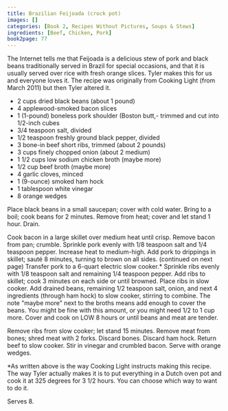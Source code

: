 ```yaml
---
title: Brazilian Feijoada (crock pot)
images: []
categories: [Book 2, Recipes Without Pictures, Soups & Stews]
ingredients: [Beef, Chicken, Pork]
book2page: 77
---
```


The Internet tells me that Feijoada is a delicious stew of pork and black beans traditionally served in Brazil for special occasions, and that it is usually served over rice with fresh orange slices. Tyler makes this for us and everyone loves it. The recipe was originally from Cooking Light (from March 2011) but then Tyler altered it. 

- 2 cups dried black beans (about 1 pound)
- 4 applewood-smoked bacon slices
- 1 (1-pound) boneless pork shoulder (Boston butt,- trimmed and cut into 1/2-inch cubes
- 3/4 teaspoon salt, divided
- 1/2 teaspoon freshly ground black pepper, divided
- 3 bone-in beef short ribs, trimmed (about 2 pounds)
- 3 cups finely chopped onion (about 2 medium)
- 1 1/2 cups low sodium chicken broth (maybe more)
- 1/2 cup beef broth (maybe more)
- 4 garlic cloves, minced
- 1 (9-ounce) smoked ham hock
- 1 tablespoon white vinegar
- 8 orange wedges

Place black beans in a small saucepan; cover with cold water. Bring to a boil; cook beans for 2 minutes. Remove from heat; cover and let stand 1 hour. Drain. 

Cook bacon in a large skillet over medium heat until crisp. Remove bacon from pan; crumble. Sprinkle pork evenly with 1/8 teaspoon salt and 1/4 teaspoon pepper. Increase heat to medium-high. Add pork to drippings in skillet; sauté 8 minutes, turning to brown on all sides. 
(continued on next page)
Transfer pork to a 6-quart electric slow cooker.* Sprinkle ribs evenly with 1/8 teaspoon salt and remaining 1/4 teaspoon pepper. Add ribs to skillet; cook 3 minutes on each side or until browned. Place ribs in slow cooker. Add drained beans, remaining 1/2 teaspoon salt, onion, and next 4 ingredients (through ham hock) to slow cooker, stirring to combine. The note "maybe more" next to the broths means add enough to cover the beans. You might be fine with this amount, or you might need 1/2 to 1 cup more. Cover and cook on LOW 8 hours or until beans and meat are tender. 

Remove ribs from slow cooker; let stand 15 minutes. Remove meat from bones; shred meat with 2 forks. Discard bones. Discard ham hock. Return beef to slow cooker. Stir in vinegar and crumbled bacon. Serve with orange wedges. 

*As written above is the way Cooking Light instructs making this recipe. The way Tyler actually makes it is to put everything in a Dutch oven pot and cook it at 325 degrees for 3 1/2 hours. You can choose which way to want to do it. 

Serves 8.